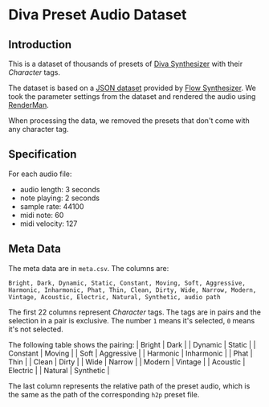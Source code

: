 # Diva Preset Audio Dataset

## Introduction
This is a dataset of thousands of presets of [Diva
Synthesizer](https://u-he.com/products/diva/) with their *Character* tags.

The dataset is based on a [JSON
dataset](https://raw.githubusercontent.com/acids-ircam/flow_synthesizer/75153bf6e2c97752d61ca166631be3882c5517dc/code/dataset.json)
provided by [Flow
Synthesizer](https://github.com/acids-ircam/flow_synthesizer/). We took the
parameter settings from the dataset and rendered the audio using
[RenderMan](https://github.com/fedden/RenderMan).

When processing the data, we removed the presets that don't come with any
character tag.

## Specification
For each audio file:
- audio length: 3 seconds
- note playing: 2 seconds
- sample rate: 44100
- midi note: 60
- midi velocity: 127

## Meta Data
The meta data are in `meta.csv`. The columns are:
```
Bright, Dark, Dynamic, Static, Constant, Moving, Soft, Aggressive, Harmonic, Inharmonic, Phat, Thin, Clean, Dirty, Wide, Narrow, Modern, Vintage, Acoustic, Electric, Natural, Synthetic, audio path
```

The first 22 columns represent *Character* tags. The tags are in pairs and the
selection in a pair is exclusive. The number `1` means it's selected, `0` means
it's not selected.

The following table shows the pairing:
| Bright   | Dark       |
| Dynamic  | Static     |
| Constant | Moving     |
| Soft     | Aggressive |
| Harmonic | Inharmonic |
| Phat     | Thin       |
| Clean    | Dirty      |
| Wide     | Narrow     |
| Modern   | Vintage    |
| Acoustic | Electric   |
| Natural  | Synthetic  |

The last column represents the relative path of the preset audio, which is the
same as the path of the corresponding `h2p` preset file.
